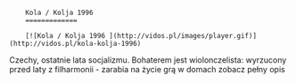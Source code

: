 
        Kola / Kolja 1996 
        =============
        
        [![Kola / Kolja 1996 ](http://vidos.pl/images/player.gif)](http://vidos.pl/kola-kolja-1996)
        
        
 Czechy, ostatnie lata socjalizmu. Bohaterem jest wiolonczelista: wyrzucony przed laty z filharmonii - zarabia na życie grą w domach zobacz pełny opis
    
